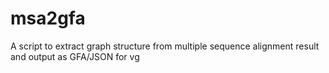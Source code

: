 # msa2gfa
A script to extract graph structure from multiple sequence alignment result and output as GFA/JSON for vg
